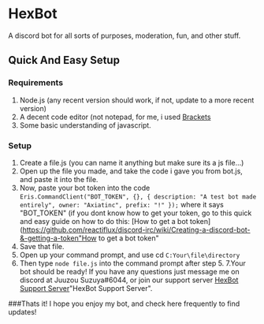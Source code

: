 # HexBot
A discord bot for all sorts of purposes, moderation, fun, and other stuff.


## Quick And Easy Setup
### Requirements
1. Node.js (any recent version should work, if not, update to a more recent version)
2. A decent code editor (not notepad, for me, i used [Brackets](http://brackets.io/"Brackets")
3. Some basic understanding of javascript.
### Setup
1. Create a file.js (you can name it anything but make sure its a js file...)
2. Open up the file you made, and take the code i gave you from bot.js, and paste it into the file. 
3. Now, paste your bot token into the code ```Eris.CommandClient("BOT_TOKEN", {}, {
    description: "A test bot made entirely",
    owner: "Axiatinc",
    prefix: "!"
});``` where it says "BOT_TOKEN" (if you dont know how to get your token, go to this quick and easy guide on how to do this: [How to get a bot token](https://github.com/reactiflux/discord-irc/wiki/Creating-a-discord-bot-&-getting-a-token"How to get a bot token"
4. Save that file.
5. Open up your command prompt, and use cd ```C:Your\file\directory```
6. Then type ```node file.js``` into the command prompt after step 5.
7.Your bot should be ready! If you have any questions just message me on discord at Juuzou Suzuya#6044, or join our support server [HexBot Support Server](https://discord.gg/QtQBHcW)"HexBot Support Server".

###Thats it!
I hope you enjoy my bot, and check here frequently to find updates!
